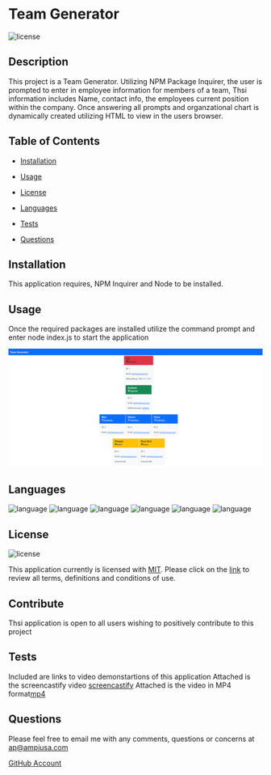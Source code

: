 
  # Team Generator
  ![license](https://img.shields.io/badge/license-MIT-critical?./license/MIT)

  ## Description
  This project is a Team Generator. Utilizing NPM Package Inquirer, the user is prompted to enter in employee information for members of a team, Thsi information includes Name, contact info, the employees current position within the company. Once answering all prompts and organzational chart is dynamically created utilizing HTML to view in the users browser.


  ## Table of Contents
  * [Installation](##Installation)
  * [Usage](##Usage)
  * [License](##License)
  * [Languages](##Languages)  
  
  * [Tests](##Tests)
  * [Questions](##Questions) 
  

  ## Installation
  This application requires, NPM Inquirer and Node to be installed.

  ## Usage
  Once the required packages are installed utilize the command prompt and enter node index.js to start the application 

  ![image](image/image.PNG)  
  
  ## Languages  
  ![language](https://img.shields.io/badge/JavaScript-critical)  ![language](https://img.shields.io/badge/HTML-critical)  ![language](https://img.shields.io/badge/ES6-critical)  ![language](https://img.shields.io/badge/Bootstrap-critical)  ![language](https://img.shields.io/badge/Node-critical)  ![language](https://img.shields.io/badge/Jest-critical)  
 

  ## License
  ![license](https://img.shields.io/badge/license-MIT-critical)
  
  This application currently is licensed with [MIT](./license/MIT.txt). 
  Please click on the [link](./license/MIT.txt) to review all terms, definitions and conditions of use.

  


  ## Contribute
  Thsi application is open to all users wishing to positively contribute to this project

  ## Tests
  Included are links to video demonstartions of this application
  Attached is the screencastify video [screencastify](https://drive.google.com/file/d/1P8kvDq_av9CxXD_jWb2NPmgBo4ogTnbc/view?usp=sharing)
  Attached is the video in MP4 format[mp4](https://drive.google.com/file/d/1P8kvDq_av9CxXD_jWb2NPmgBo4ogTnbc/view?usp=sharing)

  ## Questions
  Please feel free to email me with any comments, questions or concerns at ap@ampiusa.com

  [GitHub Account](https://github.com/a7063p)
